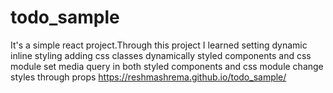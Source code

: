 # todo_sample
It's a simple react project.Through this project I learned 
setting dynamic inline styling
adding css classes dynamically
styled components and css module
set media query in both styled components and css module
change styles through props
https://reshmashrema.github.io/todo_sample/ 

